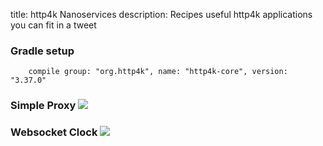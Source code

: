 title: http4k Nanoservices
description: Recipes useful http4k applications you can fit in a tweet

### Gradle setup
```
    compile group: "org.http4k", name: "http4k-core", version: "3.37.0"
```

### Simple Proxy [<img class="octocat" src="/img/octocat-32.png"/>](https://github.com/http4k/http4k/blob/master/src/docs/cookbook/nanoservices/simple_proxy.kt)
<script src="https://gist-it.appspot.com/https://github.com/http4k/http4k/blob/master/src/docs/cookbook/nanoservices/simple_proxy.kt"></script>

### Websocket Clock [<img class="octocat" src="/img/octocat-32.png"/>](https://github.com/http4k/http4k/blob/master/src/docs/cookbook/nanoservices/webosocket_clock.kt)
<script src="https://gist-it.appspot.com/https://github.com/http4k/http4k/blob/master/src/docs/cookbook/nanoservices/webosocket_clock.kt"></script>
